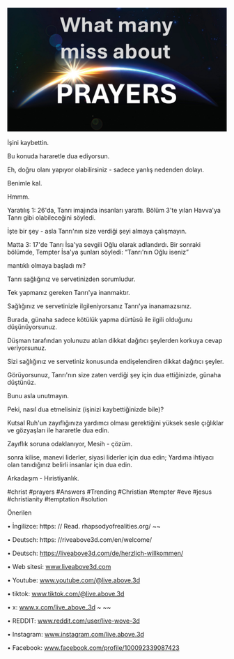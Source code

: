![Video cover image](../cover.jpg)

İşini kaybettin.

Bu konuda hararetle dua ediyorsun.

Eh, doğru olanı yapıyor olabilirsiniz - sadece yanlış nedenden dolayı.

Benimle kal.

Hmmm.

Yaratılış 1: 26'da, Tanrı imajında ​​insanları yarattı. Bölüm 3'te yılan Havva'ya Tanrı gibi olabileceğini söyledi.

İşte bir şey - asla Tanrı'nın size verdiği şeyi almaya çalışmayın.

Matta 3: 17'de Tanrı İsa'ya sevgili Oğlu olarak adlandırdı. Bir sonraki bölümde, Tempter İsa'ya şunları söyledi: “Tanrı'nın Oğlu iseniz”

mantıklı olmaya başladı mı?

Tanrı sağlığınız ve servetinizden sorumludur.

Tek yapmanız gereken Tanrı'ya inanmaktır.

Sağlığınız ve servetinizle ilgileniyorsanız Tanrı'ya inanamazsınız.

Burada, günaha sadece kötülük yapma dürtüsü ile ilgili olduğunu düşünüyorsunuz.

Düşman tarafından yolunuzu atılan dikkat dağıtıcı şeylerden korkuya cevap veriyorsunuz.

Sizi sağlığınız ve servetiniz konusunda endişelendiren dikkat dağıtıcı şeyler.

Görüyorsunuz, Tanrı'nın size zaten verdiği şey için dua ettiğinizde, günaha düştünüz.

Bunu asla unutmayın.

Peki, nasıl dua etmelisiniz (işinizi kaybettiğinizde bile)?

Kutsal Ruh'un zayıflığınıza yardımcı olması gerektiğini yüksek sesle çığlıklar ve gözyaşları ile hararetle dua edin.

Zayıflık soruna odaklanıyor, Mesih - çözüm.

sonra kilise, manevi liderler, siyasi liderler için dua edin; Yardıma ihtiyacı olan tanıdığınız belirli insanlar için dua edin.

Arkadaşım - Hıristiyanlık.

#christ #prayers #Answers #Trending #Christian #tempter #eve #jesus #christianity #temptation #solution

Önerilen

• İngilizce: https: // Read. rhapsodyofrealities.org/ ~~

• Deutsch: https: //riveabove3d.com/en/welcome/

• Deutsch: https://liveabove3d.com/de/herzlich-willkommen/

• Web sitesi: www.liveabove3d.com

• Youtube: www.youtube.com/@live.above.3d

• tiktok: www.tiktok.com/@live.above.3d

• x: www.x.com/live_above_3d ~ ~~

• REDDIT: www.reddit.com/user/live-wove-3d

• Instagram: www.instagram.com/live.above.3d

• Facebook: www.facebook.com/profile/100092339087423